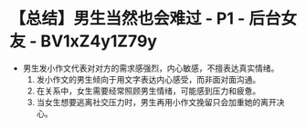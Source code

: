 # 【总结】男生当然也会难过 - P1 - 后台女友 - BV1xZ4y1Z79y

-   男生发小作文代表对对方的需求感强烈，内心敏感，不擅表达真实情绪。
    1.  发小作文的男生倾向于用文字表达内心感受，而非面对面沟通。
    2.  在关系中，女生需要经常照顾男生情绪，可能感到压力和疲惫。
    3.  当女生想要逃离社交压力时，男生再用小作文挽留只会加重她的离开决心。